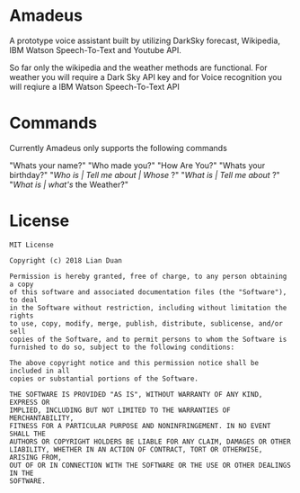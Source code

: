 # Amadeus
A prototype voice assistant built by utilizing DarkSky forecast, Wikipedia, IBM Watson Speech-To-Text and Youtube API.

So far only the wikipedia and the weather methods are functional. For weather you will require a Dark Sky API key and for Voice recognition you will reqiure a IBM Watson Speech-To-Text API

# Commands
Currently Amadeus only supports the following commands 

"Whats your name?"
"Who made you?"
"How Are You?"
"Whats your birthday?"
"*Who is | Tell me about | Whose* <Name>?"
"*What is | Tell me about* <Thing>?"
"*What is | what's* the Weather?"


# License
```{
MIT License

Copyright (c) 2018 Lian Duan

Permission is hereby granted, free of charge, to any person obtaining a copy
of this software and associated documentation files (the "Software"), to deal
in the Software without restriction, including without limitation the rights
to use, copy, modify, merge, publish, distribute, sublicense, and/or sell
copies of the Software, and to permit persons to whom the Software is
furnished to do so, subject to the following conditions:

The above copyright notice and this permission notice shall be included in all
copies or substantial portions of the Software.

THE SOFTWARE IS PROVIDED "AS IS", WITHOUT WARRANTY OF ANY KIND, EXPRESS OR
IMPLIED, INCLUDING BUT NOT LIMITED TO THE WARRANTIES OF MERCHANTABILITY,
FITNESS FOR A PARTICULAR PURPOSE AND NONINFRINGEMENT. IN NO EVENT SHALL THE
AUTHORS OR COPYRIGHT HOLDERS BE LIABLE FOR ANY CLAIM, DAMAGES OR OTHER
LIABILITY, WHETHER IN AN ACTION OF CONTRACT, TORT OR OTHERWISE, ARISING FROM,
OUT OF OR IN CONNECTION WITH THE SOFTWARE OR THE USE OR OTHER DEALINGS IN THE
SOFTWARE.
```

